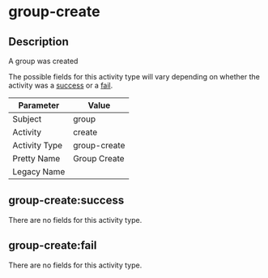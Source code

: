 group-create
============

Description
-----------
A group was created

The possible fields for this activity type will vary depending on whether the activity was a [success](#group-createsuccess) or a [fail](#group-createfail).

| Parameter     | Value        |
| ------------- | ------------ |
| Subject       | group        |
| Activity      | create       |
| Activity Type | group-create |
| Pretty Name   | Group Create |
| Legacy Name   |              |

group-create:success
--------------------

There are no fields for this activity type.


group-create:fail
-----------------

There are no fields for this activity type.
